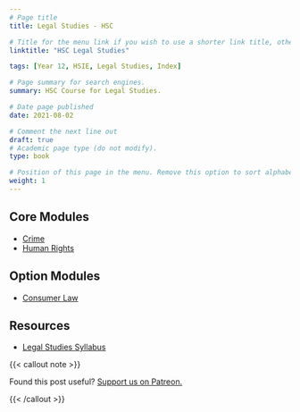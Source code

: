 ```yaml
---
# Page title
title: Legal Studies - HSC

# Title for the menu link if you wish to use a shorter link title, otherwise remove this option.
linktitle: "HSC Legal Studies"

tags: [Year 12, HSIE, Legal Studies, Index]

# Page summary for search engines.
summary: HSC Course for Legal Studies.

# Date page published
date: 2021-08-02

# Comment the next line out
draft: true
# Academic page type (do not modify).
type: book

# Position of this page in the menu. Remove this option to sort alphabetically.
weight: 1
---
```


## Core Modules

- [Crime](core-1/)
- [Human Rights](core-2/)

## Option Modules

- [Consumer Law](consumer/)

## Resources

- [Legal Studies Syllabus](syllabus/)

{{< callout note >}}

Found this post useful? [Support us on Patreon.](https://patreon.com/hscone/)

{{< /callout >}}
